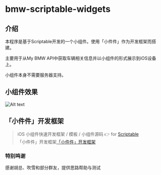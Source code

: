 # bmw-scriptable-widgets

## 介绍
本程序是基于Scriptable开发的一个小组件。使用「小件件」作为开发框架而搭建。

主要用于从My BMW API中获取车辆相关信息并以小组件的形式展示到iOS设备上。

小组件本身不需要服务器支持。

## 小组件效果
![Alt text](/screenshots/example_1.PNG?raw=true "使用案例")

## 「小件件」开发框架
> iOS 小组件快速开发框架 / 模板 / 小组件源码  👉 for [Scriptable](https://scriptable.app)    
> 「小件件」开发框架[「小件件」开发框架](https://github.com/im3x/Scriptables)


### 特别鸣谢
感谢胡总、吹雪和部分群友，提供思路帮助与测试